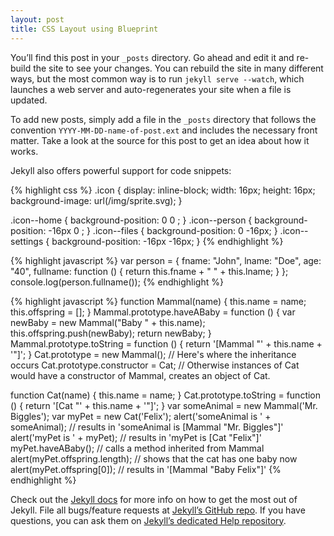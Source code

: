 ```yaml
---
layout: post
title: CSS Layout using Blueprint
---
```


You’ll find this post in your `_posts` directory. Go ahead and edit it and re-build the site to see your changes. You can rebuild the site in many different ways, but the most common way is to run `jekyll serve --watch`, which launches a web server and auto-regenerates your site when a file is updated.

To add new posts, simply add a file in the `_posts` directory that follows the convention `YYYY-MM-DD-name-of-post.ext` and includes the necessary front matter. Take a look at the source for this post to get an idea about how it works.

Jekyll also offers powerful support for code snippets:

{% highlight css %}
.icon {
    display: inline-block;
    width:  16px;
    height: 16px;
    background-image: url(/img/sprite.svg);
}

.icon--home     { background-position:   0     0  ; }
.icon--person   { background-position: -16px   0  ; }
.icon--files    { background-position:   0   -16px; }
.icon--settings { background-position: -16px -16px; }
{% endhighlight %}

{% highlight javascript %}
var person = {
    fname: "John",
    lname: "Doe",
    age: "40",
    fullname: function () {
        return this.fname + " " + this.lname;
    }
};
console.log(person.fullname());
{% endhighlight %}


{% highlight javascript %}
function Mammal(name) {
    this.name = name;
    this.offspring = [];
}
Mammal.prototype.haveABaby = function () {
    var newBaby = new Mammal("Baby " + this.name);
    this.offspring.push(newBaby);
    return newBaby;
}
Mammal.prototype.toString = function () {
    return '[Mammal "' + this.name + '"]';
}
Cat.prototype = new Mammal(); // Here's where the inheritance occurs
Cat.prototype.constructor = Cat; // Otherwise instances of Cat would have a constructor of Mammal, creates an object of Cat.

function Cat(name) {
    this.name = name;
}
Cat.prototype.toString = function () {
    return '[Cat "' + this.name + '"]';
}
var someAnimal = new Mammal('Mr. Biggles');
var myPet = new Cat('Felix');
alert('someAnimal is ' + someAnimal); // results in 'someAnimal is [Mammal "Mr. Biggles"]'
alert('myPet is ' + myPet); // results in 'myPet is [Cat "Felix"]'
myPet.haveABaby(); // calls a method inherited from Mammal
alert(myPet.offspring.length); // shows that the cat has one baby now
alert(myPet.offspring[0]); // results in '[Mammal "Baby Felix"]'
{% endhighlight %}

Check out the [Jekyll docs][jekyll] for more info on how to get the most out of Jekyll. File all bugs/feature requests at [Jekyll’s GitHub repo][jekyll-gh]. If you have questions, you can ask them on [Jekyll’s dedicated Help repository][jekyll-help].

[jekyll]:      http://jekyllrb.com
[jekyll-gh]:   https://github.com/jekyll/jekyll
[jekyll-help]: https://github.com/jekyll/jekyll-help
